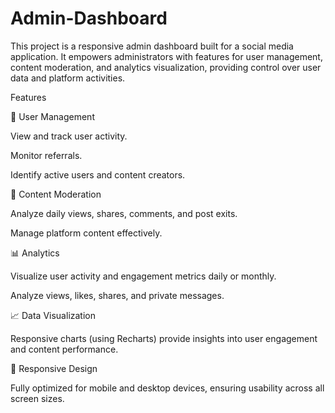 # Admin-Dashboard

This project is a responsive admin dashboard built for a social media application. It empowers administrators with features for user management, content moderation, and analytics visualization, providing control over user data and platform activities.

Features

👤 User Management

View and track user activity.

Monitor referrals.

Identify active users and content creators.

📝 Content Moderation

Analyze daily views, shares, comments, and post exits.

Manage platform content effectively.

📊 Analytics

Visualize user activity and engagement metrics daily or monthly.

Analyze views, likes, shares, and private messages.

📈 Data Visualization

Responsive charts (using Recharts) provide insights into user engagement and content performance.

📱 Responsive Design

Fully optimized for mobile and desktop devices, ensuring usability across all screen sizes.
